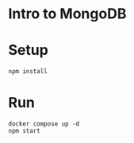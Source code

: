 # Intro to MongoDB

# Setup

```shell
npm install
```

# Run

```shell
docker compose up -d
npm start
```